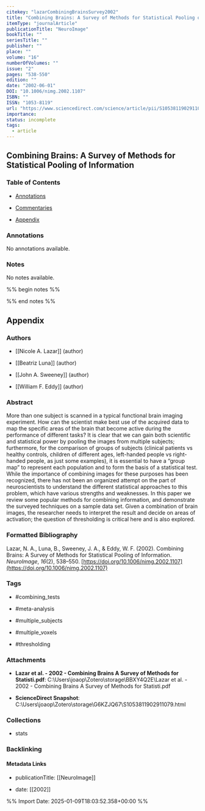 ```yaml
---
citekey: "lazarCombiningBrainsSurvey2002"
title: "Combining Brains: A Survey of Methods for Statistical Pooling of Information"
itemType: "journalArticle"
publicationTitle: "NeuroImage"
bookTitle: ""
seriesTitle: ""
publisher: ""
place: ""
volume: "16"
numberOfVolumes: ""
issue: "2"
pages: "538-550"
edition: ""
date: "2002-06-01"
DOI: "10.1006/nimg.2002.1107"
ISBN: ""
ISSN: "1053-8119"
url: "https://www.sciencedirect.com/science/article/pii/S1053811902911079"
importance: 
status: incomplete
tags:
  - article
---
```


## Combining Brains: A Survey of Methods for Statistical Pooling of Information

### Table of Contents

- [Annotations](#annotations)

+ [Commentaries](#commentaries)

- [Appendix](#appendix)

### Annotations


No annotations available.


### Notes


No notes available.


%% begin notes %%

<!-- Write your personal notes here -->

%% end notes %%

## Appendix

### Authors


- [[Nicole A. Lazar]] (author)

- [[Beatriz Luna]] (author)

- [[John A. Sweeney]] (author)

- [[William F. Eddy]] (author)



### Abstract

More than one subject is scanned in a typical functional brain imaging experiment. How can the scientist make best use of the acquired data to map the specific areas of the brain that become active during the performance of different tasks? It is clear that we can gain both scientific and statistical power by pooling the images from multiple subjects; furthermore, for the comparison of groups of subjects (clinical patients vs healthy controls, children of different ages, left-handed people vs right-handed people, as just some examples), it is essential to have a “group map” to represent each population and to form the basis of a statistical test. While the importance of combining images for these purposes has been recognized, there has not been an organized attempt on the part of neuroscientists to understand the different statistical approaches to this problem, which have various strengths and weaknesses. In this paper we review some popular methods for combining information, and demonstrate the surveyed techniques on a sample data set. Given a combination of brain images, the researcher needs to interpret the result and decide on areas of activation; the question of thresholding is critical here and is also explored.


### Formatted Bibliography

Lazar, N. A., Luna, B., Sweeney, J. A., & Eddy, W. F. (2002). Combining Brains: A Survey of Methods for Statistical Pooling of Information. _NeuroImage_, _16_(2), 538–550. [https://doi.org/10.1006/nimg.2002.1107](https://doi.org/10.1006/nimg.2002.1107)


### Tags


- #combining_tests

- #meta-analysis

- #multiple_subjects

- #multiple_voxels

- #thresholding




### Attachments


- **Lazar et al. - 2002 - Combining Brains A Survey of Methods for Statisti.pdf**: C:\Users\joaop\Zotero\storage\BBXY4Q2E\Lazar et al. - 2002 - Combining Brains A Survey of Methods for Statisti.pdf

- **ScienceDirect Snapshot**: C:\Users\joaop\Zotero\storage\G6KZJQ67\S1053811902911079.html




### Collections


- stats





### Backlinking


#### Metadata Links


- publicationTitle: [[NeuroImage]]




- date: [[2002]]





<!-- Any additional notes or comments -->


%% Import Date: 2025-01-09T18:03:52.358+00:00 %%

